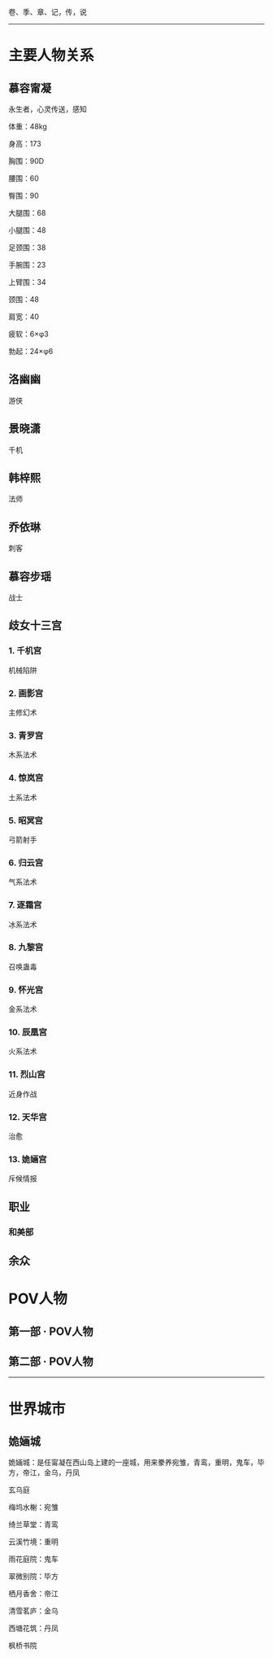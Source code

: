 

卷、季、章、记，传，说

---

# 主要人物关系

## 慕容甯凝

永生者，心灵传送，感知

体重：48kg  

身高：173

胸围：90D

腰围：60

臀围：90

大腿围：68

小腿围：48

足颈围：38

手腕围：23

上臂围：34

颈围：48

肩宽：40

疲软：6×φ3

勃起：24×φ6







## 洛幽幽

游侠

## 景晓潇

千机

## 韩梓熙

法师
## 乔依琳
刺客

## 慕容步瑶

战士

## 歧女十三宫

### 1. 千机宫

机械陷阱

### 2. 画影宫

主修幻术

### 3. 青罗宫

木系法术

### 4. 惊岚宫

土系法术

### 5. 昭冥宫

弓箭射手

### 6. 归云宫

气系法术

### 7. 逐霜宫

冰系法术

### 8. 九黎宫

召唤蛊毒

### 9. 怀光宫

金系法术

### 10. 辰凰宫

火系法术

### 11. 烈山宫

近身作战

### 12. 天华宫

治愈

### 13. 姽婳宫

斥候情报




## 职业

### 和美部






## 余众







# POV人物

## 第一部 · POV人物

## 第二部 · POV人物





---
# 世界城市

## 姽婳城

姽婳城：是任甯凝在西山岛上建的一座城，用来豢养宛雏，青鸾，重明，鬼车，毕方，帝江，金乌，丹凤

玄乌庭

梅坞水榭：宛雏

绮兰草堂：青鸾

云溪竹境：重明

雨花庭院：鬼车

翠微别院：毕方

栖月香舍：帝江

清雪茗庐：金乌

西塘花筑：丹凤

枫桥书院


